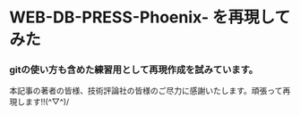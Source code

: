 # WEB-DB-PRESS-Phoenix- を再現してみた
<h3>gitの使い方も含めた練習用として再現作成を試みています。</h3>
<p>本記事の著者の皆様、技術評論社の皆様のご尽力に感謝いたします。頑張って再現します!!(^▽^)/</p>

